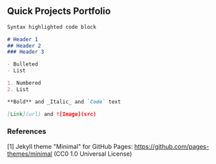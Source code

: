## Quick Projects Portfolio 


```markdown
Syntax highlighted code block

# Header 1
## Header 2
### Header 3

- Bulleted
- List

1. Numbered
2. List

**Bold** and _Italic_ and `Code` text

[Link](url) and ![Image](src)
```


### References

[1] Jekyll theme "Minimal" for GitHub Pages: https://github.com/pages-themes/minimal (CC0 1.0 Universal License)
